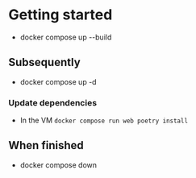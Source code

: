 # Getting started

- docker compose up --build

## Subsequently

- docker compose up -d

### Update dependencies 

- In the VM `docker compose run web poetry install`

## When finished

- docker compose down
